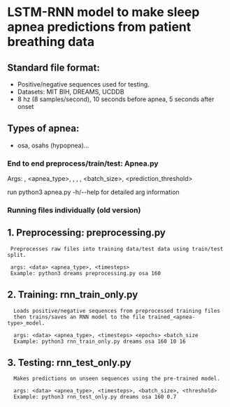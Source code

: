 # LSTM-RNN model to make sleep apnea predictions from patient breathing data

## Standard file format: 
- Positive/negative sequences used for testing. 
- Datasets: MIT BIH, DREAMS, UCDDB 
- 8 hz (8 samples/second), 10 seconds before apnea, 5 seconds after onset

## Types of apnea:
- osa, osahs (hypopnea)...

### End to end preprocess/train/test: Apnea.py
Args: <data>, <apnea_type>, <excerpt>, <timesteps>, <epochs>, <batch_size>, <prediction_threshold>

run python3 apnea.py -h/--help for detailed arg information 


### Running files individually (old version)

## 1. Preprocessing: preprocessing.py
 
     Preprocesses raw files into training data/test data using train/test split. 

     args: <data> <apnea_type>, <timesteps> 
     Example: python3 dreams preprocessing.py osa 160

## 2. Training: rnn_train_only.py

      Loads positive/negative sequences from preprocessed training files
      then trains/saves an RNN model to the file trained_<apnea-type>_model.

      args: <data> <apnea_type>, <timesteps> <epochs> <batch_size  
      Example: python3 rnn_train_only.py dreams osa 160 10 16

## 3. Testing: rnn_test_only.py
  

      Makes predictions on unseen sequences using the pre-trained model. 

      args: <data> <apnea_type>, <timesteps>, <batch_size>, <threshold>
      Example: python3 rnn_test_only.py dreams osa 160 0.7
